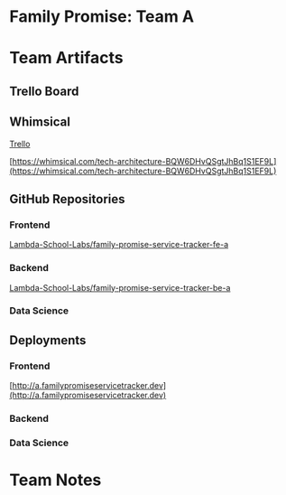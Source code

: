 # Family Promise: Team A

# Team Artifacts

## Trello Board

## Whimsical

[Trello](https://trello.com/b/Fp9ajeBX/family-promise-service-tracker-teama-labs34)

[https://whimsical.com/tech-architecture-BQW6DHvQSgtJhBq1S1EF9L](https://whimsical.com/tech-architecture-BQW6DHvQSgtJhBq1S1EF9L)

## GitHub Repositories

### Frontend

[Lambda-School-Labs/family-promise-service-tracker-fe-a](https://github.com/Lambda-School-Labs/family-promise-service-tracker-fe-a)

### Backend

[Lambda-School-Labs/family-promise-service-tracker-be-a](https://github.com/Lambda-School-Labs/family-promise-service-tracker-be-a)

### Data Science

[]()

## Deployments

### Frontend

[http://a.familypromiseservicetracker.dev](http://a.familypromiseservicetracker.dev)

### Backend

[](https://fp-service-tracker.herokuapp.com/)

### Data Science

[]()

# Team Notes
